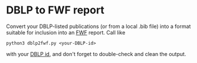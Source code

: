# DBLP to FWF report

Convert your DBLP-listed publications (or from a local .bib file) into a format suitable for inclusion into an [FWF](https://fwf.ac.at) report. Call like

	python3 dblp2fwf.py <your-DBLP-id>

with your [DBLP id](https://blog.dblp.org/2020/08/18/new-dblp-url-scheme-and-api-changes/), and don't forget to double-check and clean the output.
